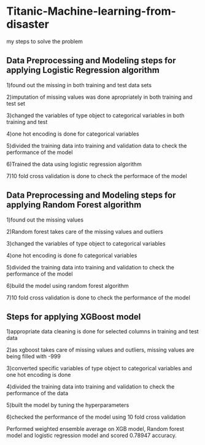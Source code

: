 # Titanic-Machine-learning-from-disaster
my steps to solve the problem
## Data Preprocessing and Modeling steps for applying Logistic Regression algorithm
1)found out the missing  in both training and test data sets

2)imputation of missing values was done apropriately in both training and test set

3)changed the variables of type object to categorical variables in both training and test

4)one hot encoding is done for categorical variables

5)divided the training data into training and validation  data to check the performance of the model

6)Trained the data using logistic regression algorithm

7)10 fold cross validation is done to check the performace of the model

## Data Preprocessing and Modeling steps for applying Random Forest algorithm
1)found out the missing values

2)Random forest takes care of the missing values and outliers

3)changed the variables of type object to categorical variables

4)one hot encoding is done  fo categorical variables

5)divided the training data into training and validation to check the performance of the model

6)build the model using random forest algorithm

7)10 fold cross validation is done to check the performance of the model

## Steps for applying XGBoost model
1)appropriate data cleaning is done for selected columns in training and test data

2)as xgboost takes care of missing values and outliers, missing values are being filled with -999

3)converted specific variables of type object to categorical variables and one hot encoding is done

4)divided the training data into training and validation to check the performance of the data

5)built the model by tuning the hyperparameters

6)checked the performance of the model using 10 fold cross validation

 Performed weighted ensemble average on XGB model, Random forest model and logistic regression model and scored 0.78947 accuracy.

